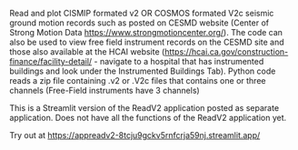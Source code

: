 Read and plot CISMIP formated v2 OR COSMOS formated V2c seismic ground motion records such as posted on CESMD website (Center of Strong Motion Data https://www.strongmotioncenter.org/). The code can also be used to view free field instrument records on the CESMD site and those also available at the HCAI website (https://hcai.ca.gov/construction-finance/facility-detail/ - navigate to a hospital that has instrumented buildings and look under the Instrumented Buildings Tab). Python code reads a zip file containing .v2 or .V2c files that contains one or three channels (Free-Field instruments have 3 channels)

This is a Streamlit version of the ReadV2 application posted as separate application.  Does not have all the functions of the ReadV2 application yet.

Try out at https://appreadv2-8tcju9gckv5rnfcrja59nj.streamlit.app/
